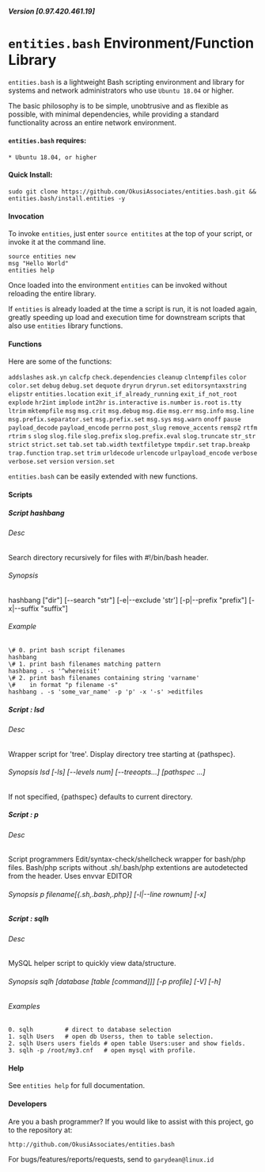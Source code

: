 ##### Version [0.97.420.461.19]
# `entities.bash` Environment/Function Library

`entities.bash` is a lightweight Bash scripting environment and library for systems and network administrators who use `Ubuntu 18.04` or higher.

The basic philosophy is to be simple, unobtrusive and as flexible as possible, with minimal dependencies, while providing a standard functionality across an entire network environment.

#### `entities.bash` requires:

	* Ubuntu 18.04, or higher

#### Quick Install:

    sudo git clone https://github.com/OkusiAssociates/entities.bash.git && entities.bash/install.entities -y

#### Invocation

To invoke `entities`, just enter `source entitites` at the top of your script, or invoke it at the command line.
    
    source entities new
    msg "Hello World"
    entities help

Once loaded into the environment `entities` can be invoked without reloading the entire library.

If `entities` is already loaded at the time a script is run, it is not loaded again, greatly speeding up load and execution time for downstream scripts that also use `entities` library functions.

#### Functions

Here are some of the functions:

`addslashes` `ask.yn` `calcfp` `check.dependencies` `cleanup` `clntempfiles` `color` `color.set` `debug` `debug.set` `dequote` `dryrun` `dryrun.set` `editorsyntaxstring` `elipstr` `entities.location` `exit_if_already_running` `exit_if_not_root` `explode` `hr2int` `implode` `int2hr` `is.interactive` `is.number` `is.root` `is.tty` `ltrim` `mktempfile` `msg` `msg.crit` `msg.debug` `msg.die` `msg.err` `msg.info` `msg.line` `msg.prefix.separator.set` `msg.prefix.set` `msg.sys` `msg.warn` `onoff` `pause` `payload_decode` `payload_encode` `perrno` `post_slug` `remove_accents` `remsp2` `rtfm` `rtrim` `s` `slog` `slog.file` `slog.prefix` `slog.prefix.eval` `slog.truncate` `str_str` `strict` `strict.set` `tab.set` `tab.width` `textfiletype` `tmpdir.set` `trap.breakp` `trap.function` `trap.set` `trim` `urldecode` `urlencode` `urlpayload_encode` `verbose` `verbose.set` `version` `version.set`

`entities.bash` can be easily extended with new functions.

#### Scripts

##### Script   hashbang

###### Desc     

Search directory recursively for files with #!/bin/bash header.

###### Synopsis 

hashbang ["dir"] [--search "str"]  [-e|--exclude 'str'] [-p|--prefix "prefix"] [-x|--suffix "suffix"] 
 
###### Example
 
    \# 0. print bash script filenames
    hashbang                   
    \# 1. print bash filenames matching pattern
    hashbang . -s '^whereisit' 
    \# 2. print bash filenames containing string 'varname'
    \#    in format "p filename -s"
    hashbang . -s 'some_var_name' -p 'p' -x '-s' >editfiles

##### Script  : lsd

###### Desc

Wrapper script for 'tree'. Display directory tree starting at {pathspec}.

###### Synopsis lsd [-ls] [--levels num] [--treeopts...] [pathspec ...] 

If not specified, {pathspec} defaults to current directory.

##### Script  : p

###### Desc

Script programmers Edit/syntax-check/shellcheck wrapper for bash/php files. Bash/php scripts without .sh/.bash/php extentions are autodetected from the header. Uses envvar EDITOR

###### Synopsis p filename[{.sh,.bash,.php}] [-l|--line rownum] [-x]

##### Script  : sqlh

###### Desc

MySQL helper script to quickly view data/structure.

###### Synopsis sqlh [database [table [command]]] [-p profile] [-V] [-h]

###### Examples 
    0. sqlh         # direct to database selection
    1. sqlh Users   # open db Userss, then to table selection.
    2. sqlh Users users fields # open table Users:user and show fields. 
    3. sqlh -p /root/my3.cnf   # open mysql with profile. 

#### Help

See `entities help` for full documentation.

#### Developers

Are you a bash programmer? If you would like to assist with this project, go to the repository at:

    http://github.com/OkusiAssociates/entities.bash

For bugs/features/reports/requests, send to `garydean@linux.id`

